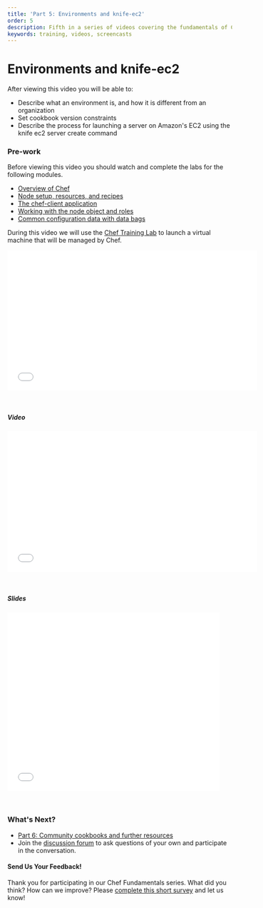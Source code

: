 ```yaml
---
title: 'Part 5: Environments and knife-ec2'
order: 5
description: Fifth in a series of videos covering the fundamentals of Chef.
keywords: training, videos, screencasts
---
```

# Environments and knife-ec2

After viewing this video you will be able to:

* Describe what an environment is, and how it is different from an organization
* Set cookbook version constraints
* Describe the process for launching a server on Amazon's EC2 using the <codeinline>knife ec2 server create</codeinline> command

### Pre-work

Before viewing this video you should watch and complete the labs for the following modules.

* [Overview of Chef][spring-fund-week-1]
* [Node setup, resources, and recipes][spring-fund-week-2]
* [The chef-client application][week2-homework]
* [Working with the node object and roles][spring-fund-week-3]
* [Common configuration data with data bags][spring-fund-week-4]

During this video we will use the [Chef Training Lab][chef-lab] to launch a virtual machine that will be managed by Chef.

<iframe width="560" height="315" src="//www.youtube.com/embed/9bidpd-LiNw" frameborder="0" allowfullscreen></iframe>

<p>&nbsp;</p>

##### Video

<iframe width="560" height="315" src="//www.youtube.com/embed/NI45i5IoF7I" frameborder="0" allowfullscreen></iframe>

<p>&nbsp;</p>

##### Slides

<iframe src="//www.slideshare.net/slideshow/embed_code/36206195" width="476" height="400" frameborder="0" marginwidth="0" marginheight="0" scrolling="no"></iframe>

<p>&nbsp;</p>

### What's Next?

* [Part 6: Community cookbooks and further resources][spring-fund-week-6]
* Join the [discussion forum][discussion-forum] to ask questions of your own and participate in the conversation.


#### Send Us Your Feedback!

Thank you for participating in our Chef Fundamentals series.  What did you think?  How can we improve?  Please [complete this short survey][survey] and let us know!

[spring-fund-week-1]: /fundamentals-series/week-1
[spring-fund-week-2]: /fundamentals-series/week-2
[week2-homework]: /fundamentals-series/week-2/#homework
[spring-fund-week-3]: /fundamentals-series/week-3
[spring-fund-week-4]: /fundamentals-series/week-4
[spring-fund-week-5]: /fundamentals-series/week-5
[spring-fund-week-6]: /fundamentals-series/week-6
[chef-lab]: /fundamentals-series/chef-lab
[discussion-forum]: https://groups.google.com/d/forum/learnchef-fundamentals-webinar
[survey]: http://evocalize.com/consumer/survey/chef/springwebinar-5

